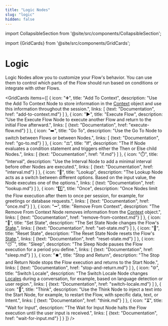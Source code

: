 ```yaml
---
title: "Logic Nodes" 
slug: "logic" 
hidden: false 
---
```

import CollapsibleSection from '@site/src/components/CollapsibleSection';


import {GridCards} from '@site/src/components/GridCards';

# Logic

Logic Nodes allow you to customize your Flow's behavior. You can use them to control which parts of the Flow should run based on conditions or integrate with other Flows.

<GridCards items={[
  {
    icon: "➕",
    title: "Add To Context",
    description: "Use the Add To Context Node to store information in the [Context](../../../test/interaction-panel/context.md) object and use this information throughout the session.",
    links: [
      {text: "Documentation", href: "add-to-context.md"}
    ]
  },
  {
    icon: "▶️",
    title: "Execute Flow",
    description: "Use the Execute Flow Node to execute another Flow and return to the initial Flow afterward.",
    links: [
      {text: "Documentation", href: "execute-flow.md"}
    ]
  },
  {
    icon: "➡️",
    title: "Go To",
    description: "Use the Go To Node to switch between Flows or between Nodes.",
    links: [
      {text: "Documentation", href: "go-to.md"}
    ]
  },
  {
    icon: "⚖️",
    title: "If",
    description: "The If Node evaluates a condition statement and triggers either the Then or Else child Nodes.",
    links: [
      {text: "Documentation", href: "if.md"}
    ]
  },
  {
    icon: "⏱️",
    title: "Interval",
    description: "Use the Interval Node to add a minimal interval before other Nodes are executed.",
    links: [
      {text: "Documentation", href: "interval.md"}
    ]
  },
  {
    icon: "🔀",
    title: "Lookup",
    description: "The Lookup Node acts as a switch between different options. Based on the input value, the Node executes one of the options.",
    links: [
      {text: "Documentation", href: "lookup.md"}
    ]
  },
  {
    icon: "1️⃣",
    title: "Once",
    description: "Once Nodes limit the Flow execution after them to once per session, for example, for greetings or database requests.",
    links: [
      {text: "Documentation", href: "once.md"}
    ]
  },
  {
    icon: "➖",
    title: "Remove From Context",
    description: "The Remove From Context Node removes information from the [Context](../../../test/interaction-panel/context.md) object.",
    links: [
      {text: "Documentation", href: "remove-from-context.md"}
    ]
  },
  {
    icon: "🔄",
    title: "Set State",
    description: "The Set State Node changes the Flow's [State](../../../test/interaction-panel/state.md).",
    links: [
      {text: "Documentation", href: "set-state.md"}
    ]
  },
  {
    icon: "🔄",
    title: "Reset State",
    description: "The Reset State Node resets the Flow's [State](../../../test/interaction-panel/state.md).",
    links: [
      {text: "Documentation", href: "reset-state.md"}
    ]
  },
  {
    icon: "😴",
    title: "Sleep",
    description: "The Sleep Node pauses the Flow execution for a period you define.",
    links: [
      {text: "Documentation", href: "sleep.md"}
    ]
  },
  {
    icon: "⏹️",
    title: "Stop and Return",
    description: "The Stop and Return Node stops the Flow execution and returns to the Start Node.",
    links: [
      {text: "Documentation", href: "stop-and-return.md"}
    ]
  },
  {
    icon: "🌐",
    title: "Switch Locale",
    description: "The Switch Locale Node changes [Locales](../../translation-and-localization/localization.md) during a conversation, for example, based on language detection or user region.",
    links: [
      {text: "Documentation", href: "switch-locale.md"}
    ]
  },
  {
    icon: "💭",
    title: "Think",
    description: "Use the Think Node to inject a text into the Start Node, for example, to restart the Flow, with specific data, text, or Intent.",
    links: [
      {text: "Documentation", href: "think.md"}
    ]
  },
  {
    icon: "⏳",
    title: "Wait for Input",
    description: "The Wait for Input Node halts the Flow execution until the user input is received.",
    links: [
      {text: "Documentation", href: "wait-for-input.md"}
    ]
  }
]} />